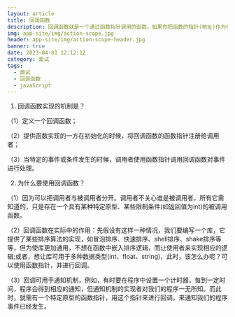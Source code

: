 ```yaml
---
layout: article
title: 回调函数
description: 回调函数就是一个通过函数指针调用的函数。如果你把函数的指针(地址)作为参数传递给另一个函数，当这个指针被用为调用它所指向的函数时，我们就说这是回调函数。回调函数不是由该函数的实现方直接调用，而是在特定的事件或条件发生时由另外的一方调用的，用于对该事件或条件进行响应。
img: app-site/img/action-scope.jpg
header: app-site/img/action-scope-header.jpg
banner: true
date: 2023-04-01 12:12:12
category: 面试
tags:
  - 面试
  - 回调函数
  - javaScript
---
```


 

1. 回调函数实现的机制是？


（1）定义一个回调函数；

（2）提供函数实现的一方在初始化的时候，将回调函数的函数指针注册给调用者；

（3）当特定的事件或条件发生的时候，调用者使用函数指针调用回调函数对事件进行处理。

 

2. 为什么要使用回调函数？

（1）因为可以把调用者与被调用者分开。调用者不关心谁是被调用者，所有它需知道的，只是存在一个具有某种特定原型、某些限制条件(如返回值为int)的被调用函数。

（2）回调函数在实际中的作用：先假设有这样一种情况，我们要编写一个库，它提供了某些排序算法的实现，如冒泡排序、快速排序、shell排序、shake排序等等，但为使库更加通用，不想在函数中嵌入排序逻辑，而让使用者来实现相应的逻辑;或者，想让库可用于多种数据类型(int、float、string)，此时，该怎么办呢？可以使用函数指针，并进行回调。

（3）回调可用于通知机制，例如，有时要在程序中设置一个计时器，每到一定时间，程序会得到相应的通知，但通知机制的实现者对我们的程序一无所知。而此时，就需有一个特定原型的函数指针，用这个指针来进行回调，来通知我们的程序事件已经发生。